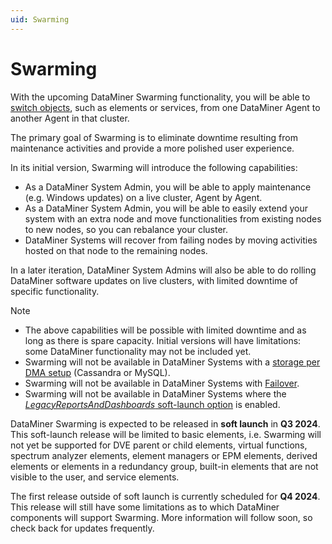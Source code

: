 ```yaml
---
uid: Swarming
---
```


# Swarming

With the upcoming DataMiner Swarming functionality, you will be able to [switch objects](xref:SwitchingObjects), such as elements or services, from one DataMiner Agent to another Agent in that cluster.

The primary goal of Swarming is to eliminate downtime resulting from maintenance activities and provide a more polished user experience.

In its initial version, Swarming will introduce the following capabilities:

- As a DataMiner System Admin, you will be able to apply maintenance (e.g. Windows updates) on a live cluster, Agent by Agent.
- As a DataMiner System Admin, you will be able to easily extend your system with an extra node and move functionalities from existing nodes to new nodes, so you can rebalance your cluster.
- DataMiner Systems will recover from failing nodes by moving activities hosted on that node to the remaining nodes.

In a later iteration, DataMiner System Admins will also be able to do rolling DataMiner software updates on live clusters, with limited downtime of specific functionality.

> [!NOTE]
>
> - The above capabilities will be possible with limited downtime and as long as there is spare capacity. Initial versions will have limitations: some DataMiner functionality may not be included yet.
> - Swarming will not be available in DataMiner Systems with a [storage per DMA setup](xref:Configuring_storage_per_DMA) (Cassandra or MySQL).
> - Swarming will not be available in DataMiner Systems with [Failover](xref:About_DMA_Failover).
> - Swarming will not be available in DataMiner Systems where the [*LegacyReportsAndDashboards* soft-launch option](xref:Overview_of_Soft_Launch_Options#legacyreportsanddashboards) is enabled.

DataMiner Swarming is expected to be released in **soft launch** in **Q3 2024**. This soft-launch release will be limited to basic elements, i.e. Swarming will not yet be supported for DVE parent or child elements, virtual functions, spectrum analyzer elements, element managers or EPM elements, derived elements or elements in a redundancy group, built-in elements that are not visible to the user, and service elements.

The first release outside of soft launch is currently scheduled for **Q4 2024**. This release will still have some limitations as to which DataMiner components will support Swarming. More information will follow soon, so check back for updates frequently.

